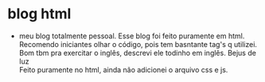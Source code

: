 # blog html

- meu blog totalmente pessoal.
Esse blog foi feito puramente em html.</br>
Recomendo iniciantes olhar o código, pois tem basntante tag's q utilizei. Bom tbm pra exercitar o inglês, descrevi ele todinho em inglês. Bejus de luz
</br> Feito puramente no html, ainda não adicionei o arquivo css e js.
